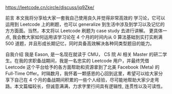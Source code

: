 https://leetcode.cn/circle/discuss/jq9Zke/

前言
本文我将分享给大家一套我自己使用良久并觉得非常高效的 学习论，它可以运用到 Leetcode 上的刷题，也可以 generalize 到生活中涉及到学习以及记忆的方方面面。当然，本文将以 Leetcode 刷题为 case study 去进行讲解。 更具体一点, 我会教大家如何运用该学习论在 4 个月的时间内从 0 算法基础到实打实刷满 500 道题，并且形成长期记忆，同时具备高效解决各种同类型题目的能力。

自我介绍
我是 Eason, 是一名现在就读于 CMU， CS 院 AI 相关 Master 的研二学生。在我的求职备战期间，我是一名忠实的 Leetcode 用户，并最终凭借 Leetcode 这个平台给予的各方面帮助和资源拿到了北美 Facebook (Meta) 的 Full-Time Offer。时隔数月，我怀着一颗感恩的心回到这里，希望可以给大家分享下自己在 4 个月的备战期间积累的一些个人经验，尽可能地帮助大家少走弯路。本文篇幅较长，但诚意满满，力求字里行间具有逻辑性, 连贯性以及可读性。

